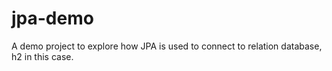 # jpa-demo
A demo project to explore how JPA is used to connect to relation database, h2 in this case.
